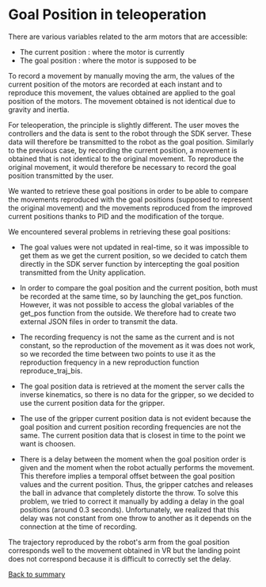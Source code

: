 # Goal Position in teleoperation

There are various variables related to the arm motors that are accessible: 
- The current position : where the motor is currently 
- The goal position : where the motor is supposed to be 

To record a movement by manually moving the arm, the values of the current position of the motors are recorded at each instant and to reproduce this movement, the values obtained are applied to the goal position of the motors. The movement obtained is not identical due to gravity and inertia.

For teleoperation, the principle is slightly different. The user moves the controllers and the data is sent to the robot through the SDK server. These data will therefore be transmitted to the robot as the goal position. Similarly to the previous case, by recording the current position, a movement is obtained that is not identical to the original movement. To reproduce the original movement, it would therefore be necessary to record the goal position transmitted by the user.

We wanted to retrieve these goal positions in order to be able to compare the movements reproduced with the goal positions (supposed to represent the original movement) and the movements reproduced from the improved current positions thanks to PID and the modification of the torque.

We encountered several problems in retrieving these goal positions:

- The goal values were not updated in real-time, so it was impossible to get them as we get the current position, so we decided to catch them directly in the SDK server function by intercepting the goal position transmitted from the Unity application.

- In order to compare the goal position and the current position, both must be recorded at the same time, so by launching the get_pos function. However, it was not possible to access the global variables of the get_pos function from the outside. We therefore had to create two external JSON files in order to transmit the data.

- The recording frequency is not the same as the current and is not constant, so the reproduction of the movement as it was does not work, so we recorded the time between two points to use it as the reproduction frequency in a new reproduction function reproduce_traj_bis.

- The goal position data is retrieved at the moment the server calls the inverse kinematics, so there is no data for the gripper, so we decided to use the current position data for the gripper.

- The use of the gripper current position data is not evident because the goal position and current position recording frequencies are not the same. The current position data that is closest in time to the point we want is choosen.

- There is a delay between the moment when the goal position order is given and the moment when the robot actually performs the movement. This therefore implies a temporal offset between the goal position values and the current position. Thus, the gripper catches and releases the ball in advance that completely distorte the throw. To solve this problem, we tried to correct it manually by adding a delay in the goal positions (around 0.3 seconds). Unfortunately, we realized that this delay was not constant from one throw to another as it depends on the connection at the time of recording.

The trajectory reproduced by the robot's arm from the goal position corresponds well to the movement obtained in VR but the landing point does not correspond because it is difficult to correctly set the delay.






[Back to summary](README.md)